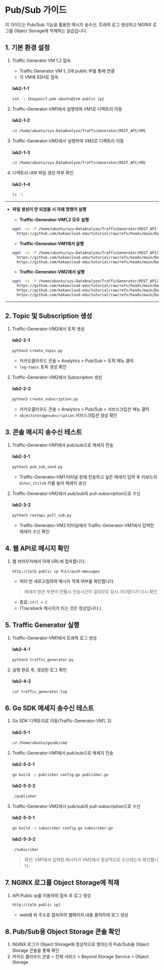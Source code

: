 
# Pub/Sub 가이드

이 가이드는 Pub/Sub 기능을 활용한 메시지 송수신, 트래픽 로그 생성하고 NGINX 로그를 Object Storage에 적재하는 실습입니다.


## 1. 기본 환경 설정
1. Traffic Generator VM 1,2 접속
    - Traffic Generator VM 1, 2에 public IP를 통해 연결
    - 각 VM에 SSH로 접속
   #### **lab2-1-1**
   ```bash
   ssh -i {keypair}.pem ubuntu@{vm public ip}
   ```
      
2. Traffic-Generator-VM1에서 실행하여 VM1로 디렉토리 이동
   #### **lab2-1-2**
   ```bash
   cd /home/ubuntu/syu-DataAnalyze/TrafficGenerator/REST_API/VM1
   ```
        
3. Traffic-Generator-VM2에서 실행하여 VM2로 디렉토리 이동
   #### **lab2-1-3**
   ```bash
   cd /home/ubuntu/syu-DataAnalyze/TrafficGenerator/REST_API/VM2
   ```

4. 디렉토리 내부 파일 생성 여부 확인
   #### **lab2-1-4**
   ```bash
   ls -l
   ```

---
- **파일 생성이 안 되었을 시 아래 명령어 실행**
  - **Traffic-Generator-VM1,2 모두 실행**
  ```bash
  wget -nc -P /home/ubuntu/syu-DataAnalyze/TrafficGenerator/REST_API \
    https://github.com/kakaocloud-edu/tutorial/raw/refs/heads/main/DataAnalyzeCourse/src/TrafficGenerator/REST_API/config.py
  ```

  - **Traffic-Generator-VM1에서 실행**
  ```bash
  wget -nc -P /home/ubuntu/syu-DataAnalyze/TrafficGenerator/REST_API/VM1 \
    https://github.com/kakaocloud-edu/tutorial/raw/refs/heads/main/DataAnalyzeCourse/src/TrafficGenerator/REST_API/VM1/pub_sub_send.py \
    https://github.com/kakaocloud-edu/tutorial/raw/refs/heads/main/DataAnalyzeCourse/src/TrafficGenerator/REST_API/VM1/traffic_generator.py
  ```

  - **Traffic-Generator-VM2에서 실행**
  ```bash
  wget -nc -P /home/ubuntu/syu-DataAnalyze/TrafficGenerator/REST_API/VM2 \
    https://github.com/kakaocloud-edu/tutorial/raw/refs/heads/main/DataAnalyzeCourse/src/TrafficGenerator/REST_API/VM2/create_subscription.py \
    https://github.com/kakaocloud-edu/tutorial/raw/refs/heads/main/DataAnalyzeCourse/src/TrafficGenerator/REST_API/VM2/create_topic.py \
    https://github.com/kakaocloud-edu/tutorial/raw/refs/heads/main/DataAnalyzeCourse/src/TrafficGenerator/REST_API/VM2/restapi_pull_sub.py
  ```
---


## 2. Topic 및 Subscription 생성

1. Traffic-Generator-VM2에서 토픽 생성
   #### **lab2-2-1**
   ```bash
   python3 create_topic.py
   ```

    - 카카오클라우드 콘솔 > Analytics > Pub/Sub > 토픽 메뉴 클릭
    - `log-topic` 토픽 생성 확인
      
2. Traffic-Generator-VM2에서 Subscription 생성
   #### **lab2-2-2**
   ```bash
   python3 create_subscription.py
   ```
    - 카카오클라우드 콘솔 > Analytics > Pub/Sub > 서브스크립션 메뉴 클릭
    - `objectstoragesubscription` 서브스크립션 생성 확인
  

## 3. 콘솔 메시지 송수신 테스트

1. Traffic-Generator-VM1에서 pub/sub으로 메세지 전송
    #### **lab2-3-1**
    ```bash
    python3 pub_sub_send.py
    ```
    - Traffic-Generator-VM1 터미널 창에 전송하고 싶은 메세지 입력 후 키보드의 `Enter`, `Ctrl+D` 키를 눌러 메세지 송신

2. Traffic-Generator-VM2에서 pub/sub의 pull-subscription으로 수신
    #### **lab2-3-2**
    ```bash
    python3 restapi_pull_sub.py
    ```
    - Traffic-Generator-VM2 터미널에서 Traffic-Generator-VM1에서 입력한 메세지 수신 확인


## 4. 웹 API로 메시지 확인

1. 웹 브라우저에서 아래 URL에 접속합니다.
    ```
    http://{alb public ip 주소}/push-messages
    ```
    - 여러 번 새로고침하여 메시지 적재 여부를 확인합니다.
    > 메세지 받은 부분이 안뜰시 전송시간이 걸리므로 잠시 기다렸다가 다시 확인
    - 종료: `Ctrl + C`
    - (Traceback 메시지가 뜨는 것은 정상입니다.)


## 5. Traffic Generator 실행
1. Traffic-Generator-VM1에서 트래픽 로그 생성
    #### **lab2-4-1**
    ```bash
    python3 traffic_generator.py
    ```
    
2. 실행 완료 후, 생성된 로그 확인
    #### **lab2-4-2**
    ```bash
    cat traffic_generator.log
    ```
    

## 6. Go SDK 메세지 송수신 테스트
1. Go SDK 디렉토리로 이동(Traffic-Generator-VM1, 2)
    #### **lab2-5-1**
    ```bash
    cd /home/ubuntu/gosdk/cmd
    ```

2. Traffic-Generator-VM1에서 pub/sub으로 메세지 전송
    #### **lab2-5-2-1**
    ```bash
    go build -o publisher config.go publisher.go
    ```
    #### **lab2-5-2-2**
    ```bash
    ./publisher
    ```

 3. Traffic-Generator-VM2에서 pub/sub의 pull-subscription으로 수신
    #### **lab2-5-3-1**
    ```bash
    go build -o subscriber config.go subscriber.go
    ```
    #### **lab2-5-3-2**
    ```bash
    ./subscriber
    ```
    
    > 확인: VM1에서 입력한 메시지가 VM2에서 정상적으로 수신되는지 확인합니다.


## 7. NGINX 로그를 Object Storage에 적재

1. API Public ip를 이용하여 접속 후 로그 생성
   ```bash
   http://{alb public ip}
   ```
   - web에 위 주소로 접속하여 웹페이지 내용 클릭하여 로그 생성

## 8. Pub/Sub용 Object Storage 콘솔 확인
    
1. NGINX 로그가 Object Storage에 정상적으로 쌓이는지 Pub/Sub용 Object Storage 콘솔을 통해 확인
2. 카카오 클라우드 콘솔 > 전체 서비스 > Beyond Storage Service > Object Storage

